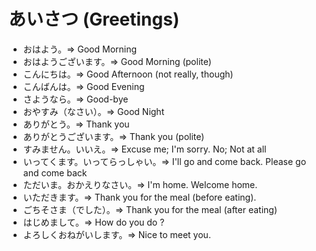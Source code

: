 # あいさつ (Greetings)

* おはよう。=> Good Morning
* おはようございます。=> Good Morning (polite)
* こんにちは。=> Good Afternoon (not really, though)
* こんばんは。=> Good Evening
* さようなら。=> Good-bye
* おやすみ（なさい）。=> Good Night
* ありがとう。=> Thank you
* ありがとうございます。=> Thank you (polite)
* すみません。いいえ。=> Excuse me; I'm sorry. No; Not at all
* いってくます。いってらっしゃい。=> I'll go and come back. Please go and come back
* ただいま。おかえりなさい。=> I'm home. Welcome home.
* いただきます。=> Thank you for the meal (before eating).
* ごちそさま（でした）。=> Thank you for the meal (after eating)
* はじめまして。=> How do you do ?
* よろしくおねがいします。=> Nice to meet you.
